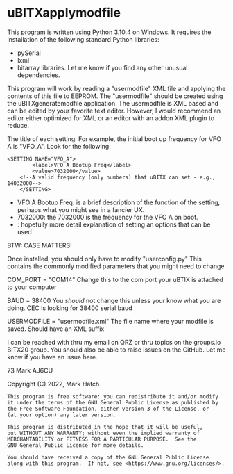 # uBITXapplymodfile

This program is written using Python 3.10.4 on Windows. It requires the installation of the following standard Python libraries:
- pySerial 
- lxml
- bitarray libraries. Let me know if you find any other unusual dependencies.

This program will work by reading a "usermodfile" XML file and applying the contents of this file to EEPROM. The "usermodfile" should be created using the uBITXgeneratemodfile application. The usermodfile is XML based and can be edited by your favorite text editor. However, I would recommend an editor either optimized for XML or an editor with an addon XML plugin to reduce. 

The title of each setting. For example, the initial boot up frequency for VFO A is "VFO_A". Look for the following:


	<SETTING NAME="VFO_A">
        	<label>VFO A Bootup Freq</label>
        	<value>7032000</value>
        <!--A valid frequency (only numbers) that uBITX can set - e.g., 14032000-->
    	</SETTING>

- VFO A Bootup Freq:	is a brief description of the function of the setting, perhaps what you might see in a fancier UX.
- 7032000: 		the 7032000 is the frequency for the VFO A on boot.
- <!--  comment -->:	hopefully more detail explanation of setting an options that can be used 

BTW: CASE MATTERS!

Once installed, you should only have to modify "userconfig.py" This contains the commonly modified parameters that you might need to change

COM_PORT = "COM14"  	Change this to the com port your uBTIX is attached to your computer 

BAUD = 38400		You *should* not change this unless your know what you are doing. CEC is looking for 38400 serial baud

USERMODFILE = "usermodfile.xml"		The file name where your modfile is saved. Should have an XML suffix



I can be reached with thru my email on QRZ or thru topics on the groups.io BITX20 group. You should also be able to raise Issues on the GitHub. Let me know if you have an issue here.

73
Mark
AJ6CU  

Copyright (C) 2022,  Mark Hatch

    This program is free software: you can redistribute it and/or modify
    it under the terms of the GNU General Public License as published by
    the Free Software Foundation, either version 3 of the License, or
    (at your option) any later version.

    This program is distributed in the hope that it will be useful,
    but WITHOUT ANY WARRANTY; without even the implied warranty of
    MERCHANTABILITY or FITNESS FOR A PARTICULAR PURPOSE.  See the
    GNU General Public License for more details.

    You should have received a copy of the GNU General Public License
    along with this program.  If not, see <https://www.gnu.org/licenses/>.
